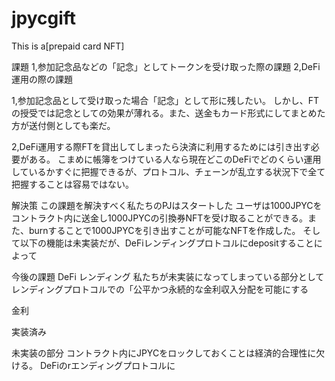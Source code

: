 # jpycgift

This is a[prepaid card NFT]

課題
1,参加記念品などの「記念」としてトークンを受け取った際の課題
2,DeFi運用の際の課題

1,参加記念品として受け取った場合「記念」として形に残したい。
しかし、FTの授受では記念としての効果が薄れる。また、送金もカード形式にしてまとめた方が送付側としても楽だ。

2,DeFi運用する際FTを貸出してしまったら決済に利用するためには引き出す必要がある。
こまめに帳簿をつけている人なら現在どこのDeFiでどのくらい運用しているかすぐに把握できるが、プロトコル、チェーンが乱立する状況下で全て把握することは容易ではない。

解決策
この課題を解決すべく私たちのPJはスタートした
ユーザは1000JPYCをコントラクト内に送金し1000JPYCの引換券NFTを受け取ることができる。また、burnすることで1000JPYCを引き出すことが可能なNFTを作成した。
そして以下の機能は未実装だが、DeFiレンディングプロトコルにdepositすることによって

今後の課題
DeFi レンディング
私たちが未実装になってしまっている部分としてレンディングプロトコルでの「公平かつ永続的な金利収入分配を可能にする

金利

実装済み


未実装の部分
コントラクト内にJPYCをロックしておくことは経済的合理性に欠ける。
DeFiのrエンディングプロトコルに
